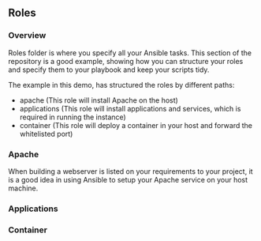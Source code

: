 ## Roles
### Overview
Roles folder is where you specify all your Ansible tasks. This section of the repository is a good example, showing how you can structure your roles and specify them to your playbook and keep your scripts tidy. 

The example in this demo, has structured the roles by different paths: 
- apache (This role will install Apache on the host)
- applications (This role will install applications and services, which is required in running the instance)
- container (This role will deploy a container in your host and forward the whitelisted port)

### Apache
When building a webserver is listed on your requirements to your project, it is a good idea in using Ansible to setup your Apache service on your host machine. 

### Applications

### Container